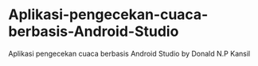 # Aplikasi-pengecekan-cuaca-berbasis-Android-Studio
Aplikasi pengecekan cuaca berbasis Android Studio by Donald N.P Kansil
